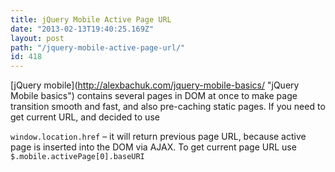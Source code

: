 ```yaml
---
title: jQuery Mobile Active Page URL
date: "2013-02-13T19:40:25.169Z"
layout: post
path: "/jquery-mobile-active-page-url/"
id: 418
---
```


[jQuery mobile](http://alexbachuk.com/jquery-mobile-basics/ \"jQuery Mobile basics\") contains several pages in DOM at once to make page transition smooth and fast, and also pre-caching static pages. If you need to get current URL, and decided to use

`window.location.href` – it will return previous page URL, because active page is inserted into the DOM via AJAX.
To get current page URL use `$.mobile.activePage[0].baseURI`
